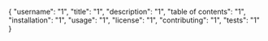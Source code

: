 {
	"username": "1",
	"title": "1",
	"description": "1",
	"table of contents": "1",
	"installation": "1",
	"usage": "1",
	"license": "1",
	"contributing": "1",
	"tests": "1"
}